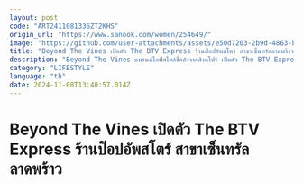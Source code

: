 ```yaml
---
layout: post
code: "ART2411081336ZT2KHS"
origin_url: "https://www.sanook.com/women/254649/"
image: "https://github.com/user-attachments/assets/e50d7203-2b9d-4863-b6ff-ab588e8e941e"
title: "Beyond The Vines เปิดตัว The BTV Express ร้านป๊อปอัพสโตร์ สาขาเซ็นทรัลลาดพร้าว"
description: "Beyond The Vines แบรนด์ไลฟ์สไตล์ชื่อดังจากสิงคโปร์ เปิดตัว The BTV Express "
category: "LIFESTYLE"
language: "th"
date: 2024-11-08T13:40:57.014Z
---
```


# Beyond The Vines เปิดตัว The BTV Express ร้านป๊อปอัพสโตร์ สาขาเซ็นทรัลลาดพร้าว